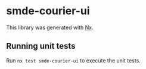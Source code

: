 # smde-courier-ui

This library was generated with [Nx](https://nx.dev).

## Running unit tests

Run `nx test smde-courier-ui` to execute the unit tests.
